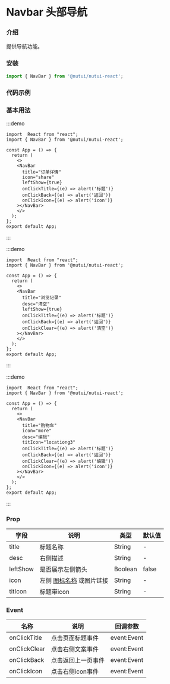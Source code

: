 # Navbar 头部导航

### 介绍 


提供导航功能。

### 安装

```ts
import { NavBar } from '@nutui/nutui-react';
```

### 代码示例

### 基本用法

:::demo
```tsx
import  React from "react";
import { NavBar } from '@nutui/nutui-react';

const App = () => {
  return ( 
    <>   
    <NavBar
      title="订单详情"
      icon="share"
      leftShow={true}
      onClickTitle={(e) => alert('标题')}
      onClickBack={(e) => alert('返回')}
      onClickIcon={(e) => alert('icon')}
    ></NavBar>
    </>
  );
};  
export default App;

```
:::

:::demo
```tsx
import  React from "react";
import { NavBar } from '@nutui/nutui-react';

const App = () => {
  return ( 
    <>   
    <NavBar
      title="浏览记录"
      desc="清空"
      leftShow={true}
      onClickTitle={(e) => alert('标题')}
      onClickBack={(e) => alert('返回')}
      onClickClear={(e) => alert('清空')}
    ></NavBar>
    </>
  );
};  
export default App;

```
:::

:::demo
```tsx
import  React from "react";
import { NavBar } from '@nutui/nutui-react';

const App = () => {
  return ( 
    <>   
    <NavBar
      title="购物车"
      icon="more"
      desc="编辑"
      titIcon="locationg3"
      onClickTitle={(e) => alert('标题')}
      onClickBack={(e) => alert('返回')}
      onClickClear={(e) => alert('编辑')}
      onClickIcon={(e) => alert('icon')}
    ></NavBar>
    </>
  );
};  
export default App;

```
:::

### Prop  

| 字段            | 说明                                                                                           | 类型    | 默认值  |
|-----------------|------------------------------------------------------------------------------------------------|---------|---------|
| title           | 标题名称                                                                                       | String  | -       |
| desc            | 右侧描述                                                                                       | String  | -       |
| leftShow        | 是否展示左侧箭头                                                                              | Boolean | false   |
| icon            | 左侧 [图标名称](#/icon) 或图片链接                                                             | String  | -       |
| titIcon         | 标题带icon                                                         | String  | -       |                                          

### Event
| 名称  | 说明     | 回调参数    |
|-------|----------|-------------|
| onClickTitle | 点击页面标题事件 | event:Event |
| onClickClear | 点击右侧文案事件 | event:Event |
| onClickBack | 点击返回上一页事件 | event:Event |
| onClickIcon | 点击右侧icon事件 | event:Event |